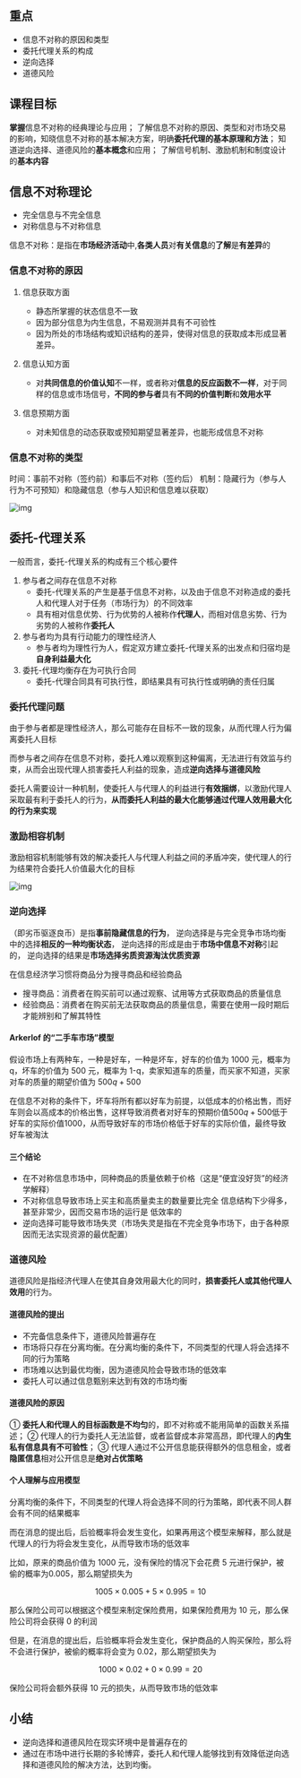 ## 重点

- 信息不对称的原因和类型
- 委托代理关系的构成
- 逆向选择
- 道德风险

## 课程目标

**掌握**信息不对称的经典理论与应用；
了解信息不对称的原因、类型和对市场交易的影响，知晓信息不对称的基本解决方案，明确**委托代理的基本原理和方法**；
知道逆向选择、道德风险的**基本概念**和应用；
了解信号机制、激励机制和制度设计的**基本内容**

## 信息不对称理论

- 完全信息与不完全信息
- 对称信息与不对称信息

信息不对称：是指在**市场经济活动**中,**各类人员**对**有关信息**的**了解**是**有差异**的

### 信息不对称的原因

1. 信息获取方面

   - 静态所掌握的状态信息不一致
   - 因为部分信息为内生信息，不易观测并具有不可验性
   - 因为所处的市场结构或知识结构的差异，使得对信息的获取成本形成显著差异。

2. 信息认知方面

   - 对**共同信息的价值认知**不一样，或者称对**信息的反应函数不一样**，对于同样的信息或市场信号，**不同的参与者**具有**不同的价值判断**和**效用水平**

3. 信息预期方面

   - 对未知信息的动态获取或预知期望显著差异，也能形成信息不对称

### 信息不对称的类型

时间：事前不对称（签约前）和事后不对称（签约后）
机制：隐藏行为（参与人行为不可预知）和隐藏信息（参与人知识和信息难以获取）

![img](https://img2023.cnblogs.com/blog/3436855/202406/3436855-20240610190700778-1103078065.png)

## 委托-代理关系

一般而言，委托-代理关系的构成有三个核心要件

1. 参与者之间存在信息不对称
   - 委托-代理关系的产生是基于信息不对称，以及由于信息不对称造成的委托人和代理人对于任务（市场行为）的不同效率
   - 具有相对信息优势、行为优势的人被称作**代理人**，而相对信息劣势、行为劣势的人被称作**委托人**
2. 参与者均为具有行动能力的理性经济人
   - 参与者均为理性行为人，假定双方建立委托-代理关系的出发点和归宿均是**自身利益最大化**
3. 委托-代理均衡存在为可执行合同
   - 委托-代理合同具有可执行性，即结果具有可执行性或明确的责任归属

### 委托代理问题

由于参与者都是理性经济人，那么可能存在目标不一致的现象，从而代理人行为偏离委托人目标

而参与者之间存在信息不对称，委托人难以观察到这种偏离，无法进行有效监与约束，从而会出现代理人损害委托人利益的现象，造成**逆向选择与道德风险**

委托人需要设计一种机制，使委托人与代理人的利益进行**有效捆绑**，以激励代理人采取最有利于委托人的行为，**从而委托人利益的最大化能够通过代理人效用最大化的行为来实现**

### 激励相容机制

激励相容机制能够有效的解决委托人与代理人利益之间的矛盾冲突，使代理人的行为结果符合委托人价值最大化的目标

![img](https://img2023.cnblogs.com/blog/3436855/202406/3436855-20240610191910209-1689000704.png)

### 逆向选择

（即劣币驱逐良币）是指**事前隐藏信息的行为**， 逆向选择是与完全竞争市场均衡中的选择**相反的一种均衡状态**， 逆向选择的形成是由于**市场中信息不对称**引起的， 逆向选择的结果是**市场选择劣质资源淘汰优质资源**

在信息经济学习惯将商品分为搜寻商品和经验商品

- 搜寻商品：消费者在购买前可以通过观察、试用等方式获取商品的质量信息
- 经验商品：消费者在购买前无法获取商品的质量信息，需要在使用一段时期后才能辨别和了解其特性

#### Arkerlof 的“二手车市场”模型

假设市场上有两种车，一种是好车，一种是坏车，好车的价值为 1000 元，概率为 q，坏车的价值为 500 元，概率为 1-q，卖家知道车的质量，而买家不知道，买家对车的质量的期望价值为 $500 q + 500$

在信息不对称的条件下，坏车将所有都以好车为前提，以低成本的价格出售，而好车则会以高成本的价格出售，这样导致消费者对好车的预期价值$500 q + 500$低于好车的实际价值$1000$，从而导致好车的市场价格低于好车的实际价值，最终导致好车被淘汰

#### 三个结论

- 在不对称信息市场中，同种商品的质量依赖于价格（这是“便宜没好货”的经济学解释）
- 不对称信息导致市场上买主和高质量卖主的数量要比完全
  信息结构下少得多，甚至非常少，因而交易市场的运行是
  低效率的
- 逆向选择可能导致市场失灵（市场失灵是指在不完全竞争市场下，由于各种原因而无法实现资源的最优配置）

### 道德风险

道德风险是指经济代理人在使其自身效用最大化的同时，**损害委托人或其他代理人效用**的行为。

#### 道德风险的提出

- 不完备信息条件下，道德风险普遍存在
- 市场将只存在分离均衡。在分离均衡的条件下，不同类型的代理人将会选择不同的行为策略
- 市场难以达到最优均衡，因为道德风险会导致市场的低效率
- 委托人可以通过信息甄别来达到有效的市场均衡

#### 道德风险的原因

① **委托人和代理人的目标函数是不均匀**的，即不对称或不能用简单的函数关系描述；
② 代理人的行为委托人无法监督，或者监督成本非常高昂，即代理人的**内生私有信息具有不可验性**；
③ 代理人通过不公开信息能获得额外的信息租金，或者**隐匿信息**相对公开信息是**绝对占优策略**

#### 个人理解与应用模型

分离均衡的条件下，不同类型的代理人将会选择不同的行为策略，即代表不同人群会有不同的结果概率

而在消息的提出后，后验概率将会发生变化，如果再用这个模型来解释，那么就是代理人的行为将会发生变化，从而导致市场的低效率

比如，原来的商品价值为 1000 元，没有保险的情况下会花费 5 元进行保护，被偷的概率为$0.005$，那么期望损失为

$$
1005 \times 0.005 + 5 \times 0.995 = 10
$$

那么保险公司可以根据这个模型来制定保险费用，如果保险费用为 10 元，那么保险公司将会获得 0 的利润

但是，在消息的提出后，后验概率将会发生变化，保护商品的人购买保险，那么将不会进行保护，被偷的概率将会变为 $0.02$，那么期望损失为

$$
1000 \times 0.02 + 0 \times 0.99 = 20
$$

保险公司将会额外获得 10 元的损失，从而导致市场的低效率

## 小结

- 逆向选择和道德风险在现实环境中是普遍存在的
- 通过在市场中进行长期的多轮博弈，委托人和代理人能够找到有效降低逆向选择和道德风险的解决方法，达到均衡。
